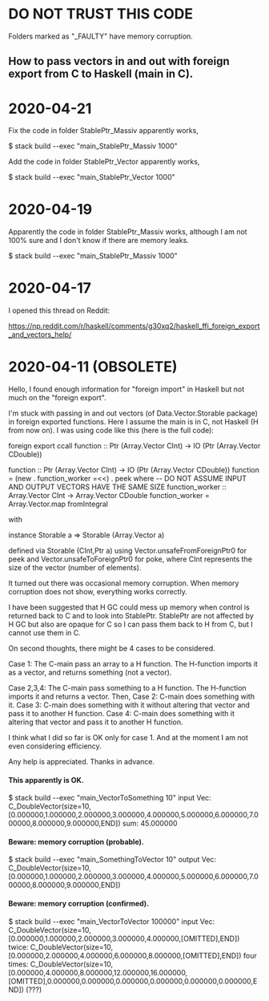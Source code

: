 # DO NOT TRUST THIS CODE
Folders marked as "_FAULTY" have memory corruption.

## How to pass vectors in and out with foreign export from C to Haskell (main in C).

# 2020-04-21

Fix the code in folder StablePtr_Massiv apparently works,

$ stack build --exec "main_StablePtr_Massiv 1000"


Add the code in folder StablePtr_Vector apparently works,

$ stack build --exec "main_StablePtr_Vector 1000"


# 2020-04-19

Apparently the code in folder StablePtr_Massiv works, although I am not 100% sure and I don't know if there are memory leaks.

$ stack build --exec "main_StablePtr_Massiv 1000"


# 2020-04-17

I opened this thread on Reddit:

https://np.reddit.com/r/haskell/comments/g30xq2/haskell_ffi_foreign_export_and_vectors_help/


# 2020-04-11 (OBSOLETE)

Hello, I found enough information for "foreign import" in Haskell but not much on the "foreign export". 

I'm stuck with passing in and out vectors (of Data.Vector.Storable package) in foreign exported functions. Here I assume the main is in C, not Haskell (H from now on). I was using code like this (here is the full code):

  foreign export ccall function :: Ptr (Array.Vector CInt) -> IO (Ptr (Array.Vector CDouble))

  function :: Ptr (Array.Vector CInt) -> IO (Ptr (Array.Vector CDouble))
  function = (new . function_worker =<<) . peek
    where -- DO NOT ASSUME INPUT AND OUTPUT VECTORS HAVE THE SAME SIZE
    function_worker :: Array.Vector CInt -> Array.Vector CDouble
    function_worker = Array.Vector.map fromIntegral

with

  instance Storable a => Storable (Array.Vector a) 

defined via Storable (CInt,Ptr a) using Vector.unsafeFromForeignPtr0 for peek and Vector.unsafeToForeignPtr0 for poke, where CInt represents the size of the vector (number of elements).


It turned out there was occasional memory corruption. When memory corruption does not show, everything works correctly.


I have been suggested that H GC could mess up memory when control is returned back to C and to look into StablePtr.
StablePtr are not affected by H GC but also are opaque for C so I can pass them back to H from C, but I cannot use them in C.


On second thoughts, there might be 4 cases to be considered.

Case 1: The C-main pass an array to a H function. The H-function imports it as a vector, and returns something (not a vector).

Case 2,3,4: The C-main pass something to a H function. The H-function imports it and returns a vector. Then,
  Case 2: C-main does something with it.
  Case 3: C-main does something with it without altering that vector and pass it to another H function.
  Case 4: C-main does something with it         altering that vector and pass it to another H function.


I think what I did so far is OK only for case 1. And at the moment I am not even considering efficiency.

Any help is appreciated. Thanks in advance.



#### This apparently is OK.

$ stack build --exec "main_VectorToSomething 10"
input Vec:  C_DoubleVector(size=10,[0.000000,1.000000,2.000000,3.000000,4.000000,5.000000,6.000000,7.000000,8.000000,9.000000,END])
sum:        45.000000




#### Beware: memory corruption (probable).

$ stack build --exec "main_SomethingToVector 10"
output Vec: C_DoubleVector(size=10,[0.000000,1.000000,2.000000,3.000000,4.000000,5.000000,6.000000,7.000000,8.000000,9.000000,END])



#### Beware: memory corruption (confirmed).

$ stack build --exec "main_VectorToVector 100000"
input Vec:  C_DoubleVector(size=10,[0.000000,1.000000,2.000000,3.000000,4.000000,[OMITTED],END])
twice:      C_DoubleVector(size=10,[0.000000,2.000000,4.000000,6.000000,8.000000,[OMITTED],END])
four times: C_DoubleVector(size=10,[0.000000,4.000000,8.000000,12.000000,16.000000,[OMITTED],0.000000,0.000000,0.000000,0.000000,0.000000,0.000000,END]) (???)
